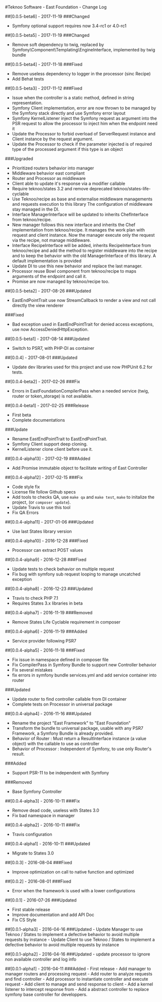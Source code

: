#Teknoo Software - East Foundation - Change Log

##[0.0.5-beta6] - 2017-11-19
###Changed
- Symfony optional support requires now 3.4-rc1 or 4.0-rc1

##[0.0.5-beta5] - 2017-11-19
###Changed
- Remove soft dependency to twig, replaced by Symfony\Component\Templating\EngineInterface, implemented by twig bundle

##[0.0.5-beta4] - 2017-11-18
###Fixed
- Remove useless dependency to logger in the processor (sinc Recipe)
- Add Behat tests

##[0.0.5-beta3] - 2017-11-12
###Fixed
- Issue when the controller is a static method, defined in string representation.
- Symfony Client implementation, error are now thrown to be managed by the Symfony stack directly and
  use Symfony error layout
- Symfony KernelListener inject the Symfony request as argument into the PSR request to allow the processor
  to inject him when the endpoint need it
- Update the Processor to forbid overload of ServerRequest instance and Client instance by the request argument.
- Update the Processor to check if the parameter injected is of required type of the processed argument if this type is an object

###Upgraded
- Prioritized routers behavior into manager
- Middleware behavior east compliant
- Router and Processor as middleware
- Client able to update it's response via a modifier callable
- Require teknoo/states 3.2 and remove deprecated teknoo/states-life-cyclable
- Use Teknoo/recipe as base and externalise middleware managements and requests execution to this library
  The configuration of middleware stay managed in the DI.
- Interface ManagerInterface will be updated to inherits ChefInterface from teknoo/recipe.
- New manager follows this new interface and inherits the Chef implementation from teknoo/recipe.
  It manages the work plan with request and client instance. Now the manager execute only the request via the recipe,
  not manage middleware.
- Interface RecipeInterface will be added, inherits RecipeInterface from teknoo/recipe and add the method to register middleware
  into the recipe and to keep the behavior with the old ManagerInterface of this library. A default implementation is provided
- Update DI to use this new behavior and replace the last manager.
- Processor reuse Bowl component from teknoo/recipe to maps arguments of the endpoint and call it.
- Promise are now managed by teknoo/recipe too.

##[0.0.5-beta2] - 2017-08-26
###Updated
- EastEndPointTrait use now StreamCallback to render a view and not call
directly the view renderer

###Fixed
- Bad exception used in EastEndPointTrait for denied access exceptions, use now AccessDeniedHttpException.

##[0.0.5-beta1] - 2017-08-14
###Updated
- Switch to PSR7, with PHP-DI as container

##[0.0.4] - 2017-08-01
###Updated
- Update dev libraries used for this project and use now PHPUnit 6.2 for tests.

##[0.0.4-beta2] - 2017-02-26
###Fix
- Errors in EastFoundationCompilerPass when a needed service (twig, router or token_storage) is not available.

##[0.0.4-beta1] - 2017-02-25
###Release
- First beta
- Complete documentations

###Update
- Rename EastEndPointTrait to EastEndPointTrait.
- Symfony Client support deep cloning.
- KernelListener clone client before use it.

##[0.0.4-alpha13] - 2017-02-19
###Added
- Add Promise immutable object to facilitate writing of East Controller

##[0.0.4-alpha12] - 2017-02-15
###Fix
- Code style fix
- License file follow Github specs
- Add tools to checks QA, use `make qa` and `make test`, `make` to initalize the project, (or `composer update`).
- Update Travis to use this tool
- Fix QA Errors

##[0.0.4-alpha11] - 2017-01-06
###Updated
- Use last States library version

##[0.0.4-alpha10] - 2016-12-28
###Fixed
- Processor can extract POST values

##[0.0.4-alpha9] - 2016-12-28
###Fixed
- Update tests to check behavior on multiple request 
- Fix bug with symfony sub request looping to manage uncatched exception

##[0.0.4-alpha8] - 2016-12-23
###Updated
- Travis to check PHP 7.1
- Requires States 3.x libraries in beta 

##[0.0.4-alpha7] - 2016-11-19
###Removed
- Remove States Life Cyclable requirement in composer

##[0.0.4-alpha6] - 2016-11-19
###Added
- Service provider following PSR7

##[0.0.4-alpha5] - 2016-11-18
###Fixed
- Fix issue in namespace defined in composer file
- Fix CompilerPass in Symfony Bundle to support new Controller behavior
- Fix several mistakes
- fix errors in symfony bundle services.yml and add service container into router

###Updated
- Update router to find controller callable from DI container
- Complete tests on Processor in universal package

##[0.0.4-alpha4] - 2016-11-16
###Updated
- Rename the project "East Framework" to "East Foundation"
- Transform the bundle to universal package, usable with any PSR7 Framework, a Symfony Bundle is already provided.
- Behavior of Router : Must return a ResultInterface instance (a value object) with the callable to use as controller
- Behavior of Processor : Independent of Symfony, to use only Router's result.

###Added
- Support PSR-11 to be independent with Symfony
 
###Removed
- Base Symfony Controller

##[0.0.4-alpha3] - 2016-10-11
###Fix
- Remove dead code, useless with States 3.0
- Fix bad namespace in manager

##[0.0.4-alpha2] - 2016-10-11
###Fix
- Travis configuration

##[0.0.4-alpha1] - 2016-10-11
###Updated
- Migrate to States 3.0

##[0.0.3] - 2016-08-04
###Fixed
- Improve optimization on call to native function and optimized

##[0.0.2] - 2016-08-01
###Fixed
- Error when the framework is used with a lower configurations

##[0.0.1] - 2016-07-26
###Updated
- First stable release
- Improve documentation and add API Doc
- Fix CS Style

##[0.0.1-alpha3] - 2016-04-16
###Updated
    - Update Manager to use Teknoo / States to implement a defective behavior to avoid multiple requests by instance
    - Update Client to use Teknoo / States to implement a defective behavior to avoid multiple requests by instance

##[0.0.1-alpha2] - 2016-04-16
###Updated
    - update processor to ignore non available controller and log info

##[0.0.1-alpha1] - 2016-04-11
###Added
    - First release
    - Add manager to manager routers and processing request
    - Add router to analyze requests and find controller
    - Add processor to instantiate controller and execute request
    - Add client to manage and send response to client
    - Add a kernel listener to intercept response from
    - Add a abstract controller to replace symfony base controller for developpers.
